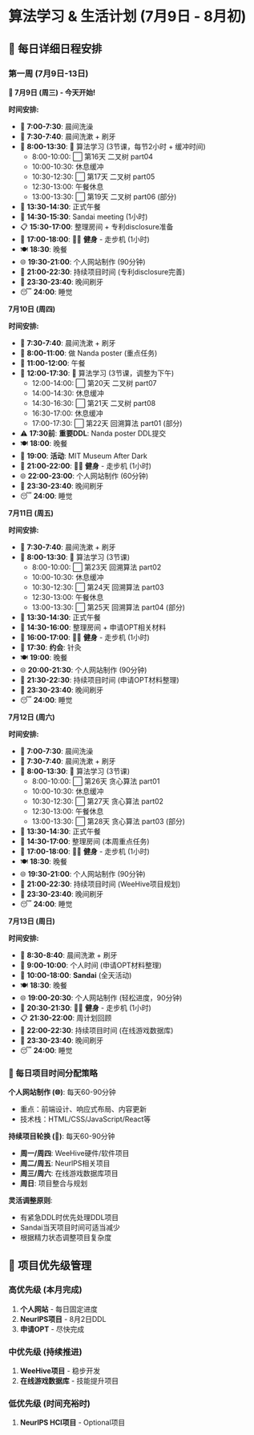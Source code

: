 # 算法学习 & 生活计划 (7月9日 - 8月初)

## 📅 每日详细日程安排

### 第一周 (7月9日-13日)

**📍 7月9日 (周三) - 今天开始!**

**时间安排:**
- 🛁 **7:00-7:30**: 晨间洗澡
- 🦷 **7:30-7:40**: 晨间洗漱 + 刷牙
- 🌅 **8:00-13:30**: 🧠 算法学习 (3节课，每节2小时 + 缓冲时间)
  - 8:00-10:00: ⬜ 第16天 二叉树 part04
  - 10:00-10:30: 休息缓冲
  - 10:30-12:30: ⬜ 第17天 二叉树 part05  
  - 12:30-13:00: 午餐休息
  - 13:00-13:30: ⬜ 第19天 二叉树 part06 (部分)
- 🥗 **13:30-14:30**: 正式午餐
- 💼 **14:30-15:30**: Sandai meeting (1小时)
- 📋 **15:30-17:00**: 整理房间 + 专利disclosure准备
- 💪 **17:00-18:00**: 🚶‍♀️ **健身** - 走步机 (1小时)
- 🍽️ **18:30**: 晚餐
- 🌐 **19:30-21:00**: 个人网站制作 (90分钟)
- 💼 **21:00-22:30**: 持续项目时间 (专利disclosure完善)
- 🦷 **23:30-23:40**: 晚间刷牙
- 😴 **24:00**: 睡觉

**7月10日 (周四)**

**时间安排:**
- 🦷 **7:30-7:40**: 晨间洗漱 + 刷牙
- 🌅 **8:00-11:00**: 做 Nanda poster (重点任务)
- 🥗 **11:00-12:00**: 午餐
- 💼 **12:00-17:30**: 🧠 算法学习 (3节课，调整为下午)
  - 12:00-14:00: ⬜ 第20天 二叉树 part07
  - 14:00-14:30: 休息缓冲
  - 14:30-16:30: ⬜ 第21天 二叉树 part08
  - 16:30-17:00: 休息缓冲  
  - 17:00-17:30: ⬜ 第22天 回溯算法 part01 (部分)
- ⚠️ **17:30前**: **重要DDL**: Nanda poster DDL提交
- 🍽️ **18:00**: 晚餐
- 🎨 **19:00**: **活动**: MIT Museum After Dark
- 💪 **21:00-22:00**: 🚶‍♀️ **健身** - 走步机 (1小时)
- 🌐 **22:00-23:00**: 个人网站制作 (60分钟)
- 🦷 **23:30-23:40**: 晚间刷牙
- 😴 **24:00**: 睡觉

**7月11日 (周五)**

**时间安排:**
- 🦷 **7:30-7:40**: 晨间洗漱 + 刷牙
- 🌅 **8:00-13:30**: 🧠 算法学习 (3节课)
  - 8:00-10:00: ⬜ 第23天 回溯算法 part02
  - 10:00-10:30: 休息缓冲
  - 10:30-12:30: ⬜ 第24天 回溯算法 part03
  - 12:30-13:00: 午餐休息
  - 13:00-13:30: ⬜ 第25天 回溯算法 part04 (部分)
- 🥗 **13:30-14:30**: 正式午餐
- 💼 **14:30-16:00**: 整理房间 + 申请OPT相关材料
- 💪 **16:00-17:00**: 🚶‍♀️ **健身** - 走步机 (1小时)
- 🏥 **17:30**: **约会**: 针灸
- 🍽️ **19:00**: 晚餐
- 🌐 **20:00-21:30**: 个人网站制作 (90分钟)
- 💼 **21:30-22:30**: 持续项目时间 (申请OPT材料整理)
- 🦷 **23:30-23:40**: 晚间刷牙
- 😴 **24:00**: 睡觉

**7月12日 (周六)**

**时间安排:**
- 🛁 **7:00-7:30**: 晨间洗澡
- 🦷 **7:30-7:40**: 晨间洗漱 + 刷牙
- 🌅 **8:00-13:30**: 🧠 算法学习 (3节课)
  - 8:00-10:00: ⬜ 第26天 贪心算法 part01
  - 10:00-10:30: 休息缓冲
  - 10:30-12:30: ⬜ 第27天 贪心算法 part02
  - 12:30-13:00: 午餐休息
  - 13:00-13:30: ⬜ 第28天 贪心算法 part03 (部分)
- 🥗 **13:30-14:30**: 正式午餐
- 💼 **14:30-17:00**: 整理房间 (本周重点任务)
- 💪 **17:00-18:00**: 🚶‍♀️ **健身** - 走步机 (1小时)
- 🍽️ **18:30**: 晚餐
- 🌐 **19:30-21:00**: 个人网站制作 (90分钟)
- 💼 **21:00-22:30**: 持续项目时间 (WeeHive项目规划)
- 🦷 **23:30-23:40**: 晚间刷牙
- 😴 **24:00**: 睡觉

**7月13日 (周日)**

**时间安排:**
- 🦷 **8:30-8:40**: 晨间洗漱 + 刷牙
- 🌅 **9:00-10:00**: 个人时间 (申请OPT材料整理)
- 🎯 **10:00-18:00**: **Sandai** (全天活动)
- 🍽️ **18:30**: 晚餐
- 🌐 **19:00-20:30**: 个人网站制作 (轻松进度，90分钟)
- 💪 **20:30-21:30**: 🚶‍♀️ **健身** - 走步机 (1小时)
- 📋 **21:30-22:00**: 周计划回顾
- 💼 **22:00-22:30**: 持续项目时间 (在线游戏数据库)
- 🦷 **23:30-23:40**: 晚间刷牙
- 😴 **24:00**: 睡觉

### 💼 每日项目时间分配策略

**个人网站制作 (🌐)**: 每天60-90分钟
- 重点：前端设计、响应式布局、内容更新
- 技术栈：HTML/CSS/JavaScript/React等

**持续项目轮换 (💼)**: 每天60-90分钟
- **周一/周四**: WeeHive硬件/软件项目
- **周二/周五**: NeurlPS相关项目
- **周三/周六**: 在线游戏数据库项目  
- **周日**: 项目整合与规划

**灵活调整原则**:
- 有紧急DDL时优先处理DDL项目
- Sandai当天项目时间可适当减少
- 根据精力状态调整项目复杂度

## 🎯 项目优先级管理

### 高优先级 (本月完成)
1. **个人网站** - 每日固定进度
2. **NeurlPS项目** - 8月2日DDL
3. **申请OPT** - 尽快完成

### 中优先级 (持续推进)  
1. **WeeHive项目** - 稳步开发
2. **在线游戏数据库** - 技能提升项目

### 低优先级 (时间充裕时)
1. **NeurlPS HCI项目** - Optional项目
